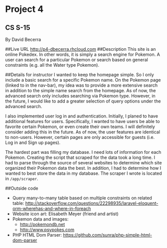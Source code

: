 # Project 4
## CS S-15

By David Becerra

##Live URL
http://p4-dbecerra.rhcloud.com
##Description
This site is an online Pokedex. In other words, it is simply a search engine for Pokemon. A user can search for a particular Pokemon or search based on general constraints (e.g. all the Water type Pokemon).

##Details for instructor
I wanted to keep the homepage simple. So I only include a basic search for a specific Pokemon name. On the Pokemon page (linked to in the nav-bar), my idea was to provide a more extensive search in addition to the simple name search from the homepage. As of now, the advanced search only includes searching via Pokemon type. However, in the future, I would like to add a greater selection of query options under the advanced search. 

I also implemented user log in and authentication. Initially, I planed to have additional features for users. Specifically, I wanted to have users be able to favorite certain Pokemon, or even create their own teams. I will definitely consider adding this in the future. As of now, the user features are identical to non-users. However, certain pages are only accessible for guests (i.e. Log in and Sign up pages).

The hardest part was filling my database. I need lots of information for each Pokemon. Creating the script that scraped for the data took a long time. I had to parse through the source of several websites to determine which site organized their Pokemon data the best. In addition, I had to determine how I wanted to best store the data in my database. The scraper I wrote is located in `/app/scraper`.

##Outside code
* Query many-to-many table based on multiple constraints on related table: http://stackoverflow.com/questions/22298935/laravel-eloquent-orm-wherehas-and-where-in-foreach
* Website icon art: Elisabeth Meyer (friend and artist)
* Pokemon data and images: 
    - http://pokemondb.net
    - http://www.psypokes.com
* PHP HTML Dom Parser: https://github.com/sunra/php-simple-html-dom-parser